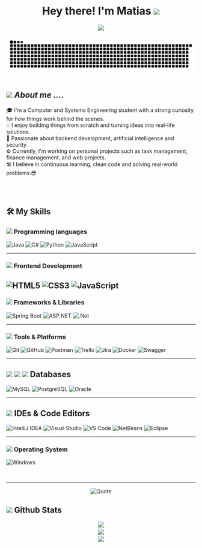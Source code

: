 <!--SALUDO-->
<h1 align="center"><b>Hey there! I'm Matias </b><img src="https://media.giphy.com/media/hvRJCLFzcasrR4ia7z/giphy.gif" width="35"></h1>

<!--PRESENTATION-->
<p align="center">
  <a href="https://github.com/DenverCoder1/readme-typing-svg">
    <img src="https://readme-typing-svg.herokuapp.com?font=Press+Start+2P&size=18&pause=1000&color=00F7FF&center=true&vCenter=true&width=1000&height=120&lines=Hey+they+call+me+Matias;Just+a+guy+who+loves+to+code;Computer+Engineering+Student;Backend+Explorer+%7C+AI+Learner+%7C+Security+Enthusiast;I+code+to+solve+real+problems;Always+curious%2C+always+building;Turning+coffee+into+code...+and+ideas+into+projects">
  </a>
</p>

<!--ANIMATION SNAKE GAME-->
<p align = "center">
	<img src = "https://github.com/7oSkaaa/7oSkaaa/blob/output/github-contribution-grid-snake.svg?" alt = "Snake Game"/>
</p>

<!--ABOUT ME-->
## <picture><img src = "https://github.com/7oSkaaa/7oSkaaa/blob/main/Images/about_me.gif?raw=true" width = 50px></picture>&nbsp;***About me ....***

🎓 I'm a Computer and Systems Engineering student with a strong curiosity for how things work behind the scenes.<br>
💡 I enjoy building things from scratch and turning ideas into real-life solutions.<br>
🧠 Passionate about backend development, artificial intelligence and security.<br>
⚙️ Currently, I'm working on personal projects such as task management, finance management, and web projects.<br>
🛠️ I believe in continuous learning, clean code and solving real-world problems.😎<br><br><br><br>

<!--SKILLS-->
## 🛠️ My Skills

### <picture> <img src = "https://github.com/7oSkaaa/7oSkaaa/blob/main/Images/Programming_Languages.gif?raw=true" width = 50px>  </picture>Programming languages
![Java](https://img.shields.io/badge/Java-ED8B00?style=for-the-badge&logo=java&logoColor=white)
![C#](https://img.shields.io/badge/C%23-239120?style=for-the-badge&logo=c-sharp&logoColor=white)
![Python](https://img.shields.io/badge/Python-3776AB?style=for-the-badge&logo=python&logoColor=white)
![JavaScript](https://img.shields.io/badge/JavaScript-F7DF1E?style=for-the-badge&logo=javascript&logoColor=black)

---
### <picture> <img src = "https://github.com/7oSkaaa/7oSkaaa/blob/main/Images/Front_End.gif?raw=true" width = 50px></picture> Frontend Development

![HTML5](https://img.shields.io/badge/HTML5-E34F26?style=for-the-badge&logo=html5&logoColor=white)
![CSS3](https://img.shields.io/badge/CSS3-1572B6?style=for-the-badge&logo=css3&logoColor=white)
![JavaScript](https://img.shields.io/badge/JavaScript-F7DF1E?style=for-the-badge&logo=javascript&logoColor=black)
---

### <picture> <img src = "https://github.com/7oSkaaa/7oSkaaa/blob/main/Images/Software_Tools.gif?raw=true" width = 50px>  </picture>Frameworks & Libraries
![Spring Boot](https://img.shields.io/badge/Spring_Boot-6DB33F?style=for-the-badge&logo=spring-boot&logoColor=white)
![ASP.NET](https://img.shields.io/badge/ASP.NET-512BD4?style=for-the-badge&logo=dotnet&logoColor=white)
![.Net](https://img.shields.io/badge/.NET-5C2D91?style=for-the-badge&logo=.net&logoColor=white)

---

### <picture> <img src = "https://github.com/7oSkaaa/7oSkaaa/blob/main/Images/CP_PS.gif?raw=true" width = 50px>  </picture>Tools & Platforms
![Git](https://img.shields.io/badge/Git-F05032?style=for-the-badge&logo=git&logoColor=white)
![GitHub](https://img.shields.io/badge/GitHub-181717?style=for-the-badge&logo=github&logoColor=white)
![Postman](https://img.shields.io/badge/Postman-FF6C37?style=for-the-badge&logo=postman&logoColor=white)
![Trello](https://img.shields.io/badge/Trello-0052CC?style=for-the-badge&logo=trello&logoColor=white)
![Jira](https://img.shields.io/badge/jira-%230A0FFF.svg?style=for-the-badge&logo=jira&logoColor=white)
![Docker](https://img.shields.io/badge/docker-%230db7ed.svg?style=for-the-badge&logo=docker&logoColor=white)
![Swagger](https://img.shields.io/badge/-Swagger-%23Clojure?style=for-the-badge&logo=swagger&logoColor=white)

---

## <img src="https://cdn.jsdelivr.net/gh/devicons/devicon/icons/mysql/mysql-original.svg" width="25px"/> <img src="https://cdn.jsdelivr.net/gh/devicons/devicon/icons/postgresql/postgresql-original.svg" width="25px"/> <img src="https://cdn.jsdelivr.net/gh/devicons/devicon/icons/oracle/oracle-original.svg" width="25px"/> Databases
![MySQL](https://img.shields.io/badge/MySQL-4479A1?style=for-the-badge&logo=mysql&logoColor=white)
![PostgreSQL](https://img.shields.io/badge/PostgreSQL-4169E1?style=for-the-badge&logo=postgresql&logoColor=white)
![Oracle](https://img.shields.io/badge/Oracle-F80000?style=for-the-badge&logo=oracle&logoColor=white)

---

## <picture> <img src = "https://github.com/7oSkaaa/7oSkaaa/blob/main/Images/IDEs.gif?raw=true" width = 50px>  </picture> IDEs & Code Editors
![IntelliJ IDEA](https://img.shields.io/badge/IntelliJ_IDEA-000000?style=for-the-badge&logo=intellijidea&logoColor=white)
![Visual Studio](https://img.shields.io/badge/Visual_Studio-5C2D91?style=for-the-badge&logo=visualstudio&logoColor=white)
![VS Code](https://img.shields.io/badge/VS_Code-007ACC?style=for-the-badge&logo=visualstudiocode&logoColor=white)
![NetBeans](https://img.shields.io/badge/NetBeans-1B6AC6?style=for-the-badge&logo=apache-netbeans-ide&logoColor=white)
![Eclipse](https://img.shields.io/badge/Eclipse-FE7A16.svg?style=for-the-badge&logo=Eclipse&logoColor=white)

---

 ### <picture> <img src = "https://github.com/7oSkaaa/7oSkaaa/blob/main/Images/OS.gif?raw=true" width = 50px>  </picture> Operating System
![Windows](https://img.shields.io/badge/Windows-0078D6?style=for-the-badge&logo=windows&logoColor=white)

<br> 

---

<p align="center">
  <img src="https://quotes-github-readme.vercel.app/api?type=horizontal&theme=tokyonight&animation=grow_out_in&quote=Driven%20by%20curiosity.%20Defined%20by%20code.%20Focused%20on%20impact.%20I%20turn%20logic%20into%20code%2C%20and%20passion%20into%20progress.%20" alt="Quote">
</p>



<!--STATISTICS-->
## <picture> <img src = "https://github.com/7oSkaaa/7oSkaaa/blob/main/Images/Statistics.gif?raw=true" width = 50px>  </picture> Github Stats

<p align="center">
  <img src="https://github-readme-stats.vercel.app/api?username=MatiPhantom&show_icons=true&theme=tokyonight&hide_title=false&count_private=true&include_all_commits=true&hide_border=true&border_radius=10">
  <br/>
  <img src="https://github-readme-streak-stats.herokuapp.com/?user=MatiPhantom&theme=tokyonight&hide_border=true&border_radius=10" />
  <br/>
  <img src="https://github-readme-stats.vercel.app/api/top-langs/?username=MatiPhantom&layout=compact&theme=tokyonight&hide_border=true&border_radius=10"/>
</p>
